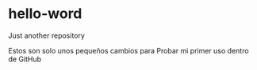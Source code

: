 # hello-word
Just another repository

Estos son solo unos pequeños cambios para 
Probar mi primer uso dentro de GitHub
